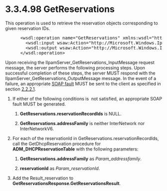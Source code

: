 <html dir="LTR" xmlns:mshelp="http://msdn.microsoft.com/mshelp" xmlns:ddue="http://ddue.schemas.microsoft.com/authoring/2003/5" xmlns:xlink="http://www.w3.org/1999/xlink" xmlns:tool="http://www.microsoft.com/tooltip">
 <body>
 <div id="header">
 <h1 class="heading">3.3.4.98 GetReservations</h1>
 </div>
 <div id="mainSection">
 <div id="mainBody">
 <div id="allHistory" class="saveHistory"></div>
 <div id="sectionSection0" class="section" name="collapseableSection">
 

<p>This operation is used to retrieve the reservation objects
corresponding to given reservation IDs.</p>

<dl>
<dd>
<div><pre> &lt;wsdl:operation name=&quot;GetReservations&quot; xmlns:wsdl=&quot;http://schemas.xmlsoap.org/wsdl/&quot;&gt;
   &lt;wsdl:input wsaw:Action=&quot;http://Microsoft.Windows.Ipam/IIpamServer/GetReservations&quot; message=&quot;ipam:IIpamServer_GetReservations_InputMessage&quot; xmlns:wsaw=&quot;http://www.w3.org/2006/05/addressing/wsdl&quot; /&gt;
   &lt;wsdl:output wsaw:Action=&quot;http://Microsoft.Windows.Ipam/IIpamServer/GetReservationsResponse&quot; message=&quot;ipam:IIpamServer_GetReservations_OutputMessage&quot; xmlns:wsaw=&quot;http://www.w3.org/2006/05/addressing/wsdl&quot; /&gt;
 &lt;/wsdl:operation&gt;
</pre></div>
</dd></dl>

<p>Upon receiving the IIpamServer_GetReservations_InputMessage
request message, the server performs the following processing steps. Upon
successful completion of these steps, the server MUST respond with the
IIpamServer_GetReservations_OutputMessage message. In the event of a failure,
an appropriate <a href="21b4a631-8f28-420f-822f-c5f879d5046e.md#gt_ec8728a8-1a75-426f-8767-aa1932c7c19f">SOAP fault</a>
MUST be sent to the client as specified in section <a href="a90ad88d-2468-4ac1-bbb9-8f921d15bbc8.md">2.2.2.1</a>.</p>

<ol><li><p><span> </span>If either of the
following conditions is  not satisfied, an appropriate SOAP fault MUST be
generated.</p>

<ol><li><p><span> 
</span><b>GetReservations.reservationRecordIds</b> is NULL.</p>

</li><li><p><span> 
</span><b>GetReservations.addressFamily</b> is neither InterNetwork nor
InterNetworkV6.</p>

</li></ol></li><li><p><span> </span>For each of the
reservationId in GetReservations.reservationRecordIds, call the
GetDhcpReservation procedure for <b>ADM_DHCPReservationTable</b> with the
following parameters:</p>

<ol><li><p><span> 
</span><b>GetReservations.addressFamily</b> as <i>Param_addressfamily</i>.</p>

</li><li><p><span> 
</span><b>reservationId</b> as <i>Param_reservationId</i>.</p>

</li></ol></li><li><p><span> </span>Add the
Result_reservation to <b>GetReservationsResponse.GetReservationsResult</b>.</p>

</li></ol>
 </div>
 </div>
 </div>
 </body>
</html>